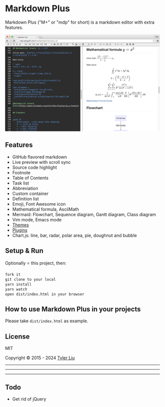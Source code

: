 # Markdown Plus

Markdown Plus ("M+" or "mdp" for short) is a markdown editor with extra features.

![Markdown Plus](screenshot.png)


## Features

- GitHub flavored markdown
- Live preview with scroll sync
- Source code highlight
- Footnote
- Table of Contents
- Task list
- Abbreviation
- Custom container
- Definition list
- Emoji, Font Awesome icon
- Mathematical formula, AsciiMath
- Mermaid: Flowchart, Sequence diagram, Gantt diagram, Class diagram
- Vim mode, Emacs mode
- [Themes](https://github.com/tylingsoft/markdown-plus-themes)
- [Plugins](https://github.com/tylingsoft/markdown-plus-plugins)
- Chart.js: line, bar, radar, polar area, pie, doughnut and bubble


## Setup & Run

Optionally :star: this project, then:

```
fork it
git clone to your local
yarn install
yarn watch
open dist/index.html in your browser
```


## How to use Markdown Plus in your projects

Please take `dist/index.html` as example.


## License

MIT

Copyright © 2015 - 2024 [Tyler Liu](https://github.com/tylerlong)


---

---

---


## Todo

- Get rid of jQuery
